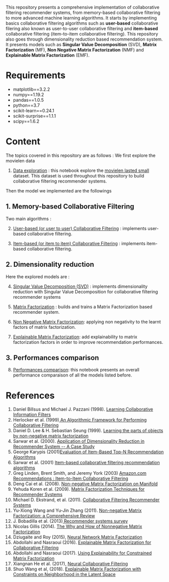This repository presents a comprehensive implementation of collaborative filtering recommender systems, from memory-based collaborative filtering to more advanced machine learning algorithms. It starts by implementing basics collaborative filtering algorithms such as <b>user-based</b> collaborative filering also known as user-to-user collaborative filtering and <b>item-based</b> collaborative filtering (item-to-item collaborative filtering). This repository also goes through dimensionality reduction based recommendation system. It presents models such as **Singular Value Decomposition** (SVD), **Matrix Factorization** (MF), **Non Negative Matrix Factorization** (NMF) and **Explainable Matrix Factorization** (EMF).

# Requirements

- matplotlib==3.2.2
- numpy==1.19.2
- pandas==1.0.5
- python==3.7
- scikit-learn==0.24.1
- scikit-surprise==1.1.1
- scipy==1.6.2

# Content

The topics covered in this repository are as follows : We first explore the movielen data

1. [Data exploration](https://github.com/nzhinusoftcm/review-on-collaborative-filtering/blob/master/1.DownloadAndExploreMovielenLatestSmall.ipynb) : this notebook explore the <a href="https://grouplens.org/datasets/movielens/">movielen lasted small</a> dataset. This dataset is used throughout this repository to build collaborative filtering recommender systems.

Then the model we implemented are the followings

## 1. Memory-based Collaborative Filtering

Two main algorithms :

2. [User-based (or user to user) Collaborative Filtering](https://github.com/nzhinusoftcm/review-on-collaborative-filtering/blob/master/2.User-basedCollaborativeFiltering.ipynb)  : implements user-based collaborative filtering.

3. [Item-based (or item to item) Collaborative Filtering](https://github.com/nzhinusoftcm/review-on-collaborative-filtering/blob/master/3.Item-basedCollaborativeFiltering.ipynb) : implements item-based collaborative filtering.

## 2. Dimensionality reduction

Here the explored models are :

4. [Singular Value Decomposition (SVD)](https://github.com/nzhinusoftcm/review-on-collaborative-filtering/blob/master/4.SingularValueDecomposition.ipynb) : implements dimensionality reduction with Singular Value Decomposition for collaborative filtering recommender systems

5. [Matrix Factorization](https://github.com/nzhinusoftcm/review-on-collaborative-filtering/blob/master/5.MatrixFactorization.ipynb) : builds and trains a Matrix Factorization based recommender system.

6. [Non Negative Matrix Factorization](https://github.com/nzhinusoftcm/review-on-collaborative-filtering/blob/master/6.NonNegativeMatrixFactorization.ipynb): applying non negativity to the learnt factors of matrix factorization.

7. [Explainable Matrix Factorization](https://github.com/nzhinusoftcm/review-on-collaborative-filtering/blob/master/7.ExplainableMatrixFactorization.ipynb): add explainability to matrix factorization factors in order to improve recommendation performances.

## 3. Performances comparison

8. [Performances comparison](https://github.com/nzhinusoftcm/review-on-collaborative-filtering/blob/master/8.PerformancesMeasure.ipynb): this notebook presents an overall performance comparaison of all the models listed before.


# References

1. Daniel Billsus  and  Michael J. Pazzani (1998). [Learning Collaborative Information Filters](https://www.ics.uci.edu/~pazzani/Publications/MLC98.pdf)
2. Herlocker et al. (1999)<a href="https://dl.acm.org/doi/10.1145/3130348.3130372"> An Algorithmic Framework for Performing Collaborative Filtering</a>
3. Daniel D. Lee & H. Sebastian Seung (1999). [Learning the parts of objects by non-negative matrix factorization](https://www.nature.com/articles/44565)
4. Sarwar et al. (2000). [Application of Dimensionality Reduction in Recommender System -- A Case Study](http://files.grouplens.org/papers/webKDD00.pdf)
5. George Karypis (2001)<a href="https://citeseerx.ist.psu.edu/viewdoc/download?doi=10.1.1.554.1671&rep=rep1&type=pdf">Evaluation of Item-Based Top-N Recommendation Algorithms</a>
6. Sarwar et al. (2001) <a href="https://dl.acm.org/doi/10.1145/371920.372071"> Item-based collaborative filtering recommendation algorithms</a>
7. Greg Linden, Brent Smith, and Jeremy York (2003) <a href="https://www.cs.umd.edu/~samir/498/Amazon-Recommendations.pdf">Amazon.com Recommendations : Item-to-Item Collaborative Filtering</a>
8. Deng Cai et al. (2008). [Non-negative Matrix Factorization on Manifold](https://ieeexplore.ieee.org/document/4781101)
9. Yehuda Koren et al. (2009). <a href='https://ieeexplore.ieee.org/document/5197422'>Matrix Factorization Techniques for Recommender Systems</a>
10. Michael D. Ekstrand, et al. (2011). <a href="https://dl.acm.org/doi/10.1561/1100000009"> Collaborative Filtering Recommender Systems</a>
11. Yu-Xiong Wang and Yu-Jin Zhang (2011). [Non-negative Matrix Factorization: a Comprehensive Review](https://ieeexplore.ieee.org/document/6165290)
12. J. Bobadilla et al. (2013)<a href="https://romisatriawahono.net/lecture/rm/survey/information%20retrieval/Bobadilla%20-%20Recommender%20Systems%20-%202013.pdf"> Recommender systems survey</a>
13. Nicolas Gillis (2014). [The Why and How of Nonnegative Matrix Factorization](https://arxiv.org/pdf/1401.5226.pdf)
14. Dziugaite and Roy (2015), [Neural Network Matrix Factorization](https://arxiv.org/abs/1511.06443)
15. Abdollahi and Nasraoui (2016). [Explainable Matrix Factorization for Collaborative Filtering](https://www.researchgate.net/publication/301616080_Explainable_Matrix_Factorization_for_Collaborative_Filtering)
16. Abdollahi and Nasraoui (2017). [Using Explainability for Constrained Matrix Factorization](https://dl.acm.org/doi/abs/10.1145/3109859.3109913)
17. Xiangnan He et al. (2017), [Neural Collaborative Filtering](https://arxiv.org/abs/1708.05031)
18. Shuo Wang et al, (2018). [Explainable Matrix Factorization with Constraints on Neighborhood in the Latent Space](https://dl.acm.org/doi/abs/10.1145/3109859.3109913)